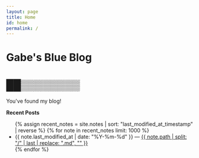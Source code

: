 ```yaml
---
layout: page
title: Home
id: home
permalink: /
---
```


# Gabe's Blue Blog

# ██▒▒▒▒▒▒▒▒

You've found my blog!


**Recent Posts**

<ul>
  {% assign recent_notes = site.notes | sort: "last_modified_at_timestamp" | reverse %}
  {% for note in recent_notes limit: 1000 %}
    <li>
      {{ note.last_modified_at | date: "%Y-%m-%d" }} — 
      <a class="internal-link" href="{{ site.baseurl }}{{ note.url }}">
        {{ note.path | split: "/" | last | replace: ".md", "" }}
      </a>
    </li>
  {% endfor %}
</ul>


<style>
  .wrapper {
    max-width: 46em;
  }
</style>
